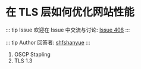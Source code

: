 # 在 TLS 层如何优化网站性能



::: tip Issue 
 欢迎在 Issue 中交流与讨论: [Issue 408](https://github.com/shfshanyue/Daily-Question/issues/408) 
:::

::: tip Author 
回答者: [shfshanyue](https://github.com/shfshanyue) 
:::

1. OSCP Stapling
1. TLS 1.3
